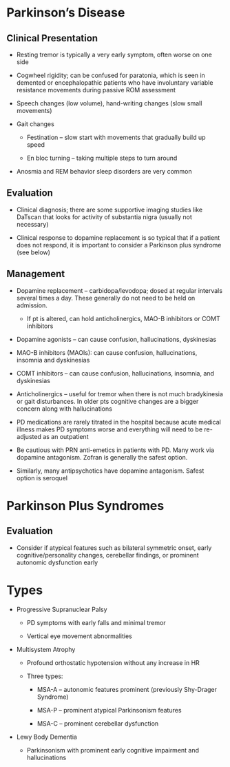 # Parkinson’s Disease

## Clinical Presentation

- Resting tremor is typically a very early symptom, often worse on one
    side

- Cogwheel rigidity; can be confused for paratonia, which is seen in
    demented or encephalopathic patients who have involuntary variable
    resistance movements during passive ROM assessment

- Speech changes (low volume), hand-writing changes (slow small
    movements)

- Gait changes

    - Festination – slow start with movements that gradually build up
        speed

    - En bloc turning – taking multiple steps to turn around


- Anosmia and REM behavior sleep disorders are very common

## Evaluation

- Clinical diagnosis; there are some supportive imaging studies like
    DaTscan that looks for activity of substantia nigra (usually not
    necessary)

- Clinical response to dopamine replacement is so typical that if a
    patient does not respond, it is important to consider a Parkinson
    plus syndrome (see below)

## Management

- Dopamine replacement – carbidopa/levodopa; dosed at regular
    intervals several times a day. These generally do not need to be
    held on admission.

    - If pt is altered, can hold anticholinergics, MAO-B inhibitors or
        COMT inhibitors

- Dopamine agonists – can cause confusion, hallucinations, dyskinesias

- MAO-B inhibitors (MAOIs): can cause confusion, hallucinations,
    insomnia and dyskinesias

- COMT inhibitors – can cause confusion, hallucinations, insomnia, and
    dyskinesias

- Anticholinergics – useful for tremor when there is not much
    bradykinesia or gait disturbances. In older pts cognitive changes
    are a bigger concern along with hallucinations

- PD medications are rarely titrated in the hospital because acute
    medical illness makes PD symptoms worse and everything will need to
    be re-adjusted as an outpatient

- Be cautious with PRN anti-emetics in patients with PD. Many work via
    dopamine antagonism. Zofran is generally the safest option.

- Similarly, many antipsychotics have dopamine antagonism. Safest
    option is seroquel
    
# Parkinson Plus Syndromes

## Evaluation

- Consider if atypical features such as bilateral symmetric onset,
    early cognitive/personality changes, cerebellar findings, or
    prominent autonomic dysfunction early

# Types

- Progressive Supranuclear Palsy

    - PD symptoms with early falls and minimal tremor

    - Vertical eye movement abnormalities


- Multisystem Atrophy

    - Profound orthostatic hypotension without any increase in HR

    - Three types:

        - MSA-A – autonomic features prominent (previously Shy-Drager
            Syndrome)

        - MSA-P – prominent atypical Parkinsonism features

        - MSA-C – prominent cerebellar dysfunction


- Lewy Body Dementia

    - Parkinsonism with prominent early cognitive impairment and
        hallucinations
